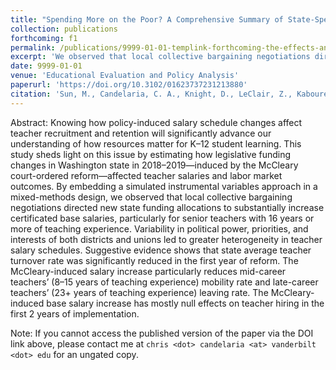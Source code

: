 ```yaml
---
title: "Spending More on the Poor? A Comprehensive Summary of State-Specific Responses to School Finance Reforms from 1990-2014"
collection: publications
forthcoming: f1
permalink: /publications/9999-01-01-templink-forthcoming-the-effects-and-local-implementation-of-school-finance-reforms.md
excerpt: 'We observed that local collective bargaining negotiations directed new state funding allocations to substantially increase certificated base salaries, particularly for senior teachers with 16 years or more of teaching experience. Suggestive evidence shows that state average teacher turnover rate was significantly reduced in the first year of reform.'
date: 9999-01-01
venue: 'Educational Evaluation and Policy Analysis'
paperurl: 'https://doi.org/10.3102/01623737231213880'
citation: 'Sun, M., Candelaria, C. A., Knight, D., LeClair, Z., Kabourek, S. E., &amp; Chang, K. (In Press). The Effects and Local Implementation of School Finance Reforms on Teacher Salary, Hiring, and Turnover. <i>Educational Evaluation and Policy Analysis</i>.'
---
```

Abstract: Knowing how policy-induced salary schedule changes affect teacher recruitment and retention will significantly advance our understanding of how resources matter for K–12 student learning. This study sheds light on this issue by estimating how legislative funding changes in Washington state in 2018–2019—induced by the McCleary court-ordered reform—affected teacher salaries and labor market outcomes. By embedding a simulated instrumental variables approach in a mixed-methods design, we observed that local collective bargaining negotiations directed new state funding allocations to substantially increase certificated base salaries, particularly for senior teachers with 16 years or more of teaching experience. Variability in political power, priorities, and interests of both districts and unions led to greater heterogeneity in teacher salary schedules. Suggestive evidence shows that state average teacher turnover rate was significantly reduced in the first year of reform. The McCleary-induced salary increase particularly reduces mid-career teachers’ (8–15 years of teaching experience) mobility rate and late-career teachers’ (23+ years of teaching experience) leaving rate. The McCleary-induced base salary increase has mostly null effects on teacher hiring in the first 2 years of implementation.

Note: If you cannot access the published version of the paper via the DOI link above, please contact me at `chris <dot> candelaria <at> vanderbilt <dot> edu` for an ungated copy. 
